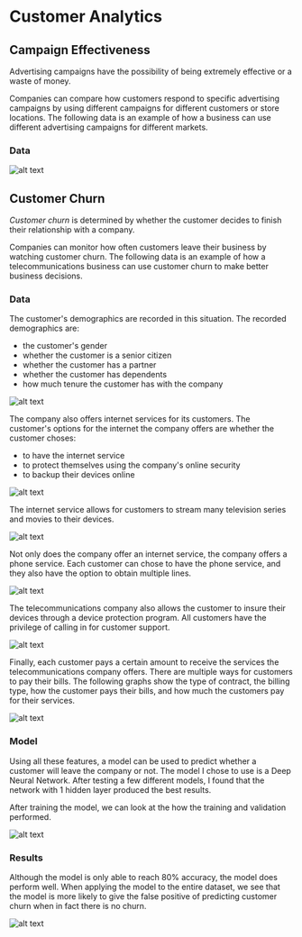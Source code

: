 
# Customer Analytics

## Campaign Effectiveness

Advertising campaigns have the possibility of being extremely effective or a waste of money.

Companies can compare how customers respond to specific advertising campaigns by using different campaigns for different customers or store locations. The following data is an example of how a business can use different advertising campaigns for different markets.

### Data

![alt text](https://raw.githubusercontent.com/tnorlund/CustomerAnalytics/master/SalesPerLocation.png "Sales Per Location")

## Customer Churn

*Customer churn* is determined by whether the customer decides to finish their relationship with a company. 

Companies can monitor how often customers leave their business by watching customer churn. The following data is an example of how a telecommunications business can use customer churn to make better business decisions.

### Data

The customer's demographics are recorded in this situation. The recorded demographics are:
- the customer's gender
- whether the customer is a senior citizen
- whether the customer has a partner
- whether the customer has dependents
- how much tenure the customer has with the company

![alt text](https://raw.githubusercontent.com/tnorlund/CustomerAnalytics/master/Demographics.png "Customer Demographics")

The company also offers internet services for its customers. The customer's options for the internet the company offers are whether the customer choses:
- to have the internet service
- to protect themselves using the company's online security
- to backup their devices online

![alt text](https://raw.githubusercontent.com/tnorlund/CustomerAnalytics/master/InternetService.png "Internet Service")

The internet service allows for customers to stream many television series and movies to their devices.

![alt text](https://raw.githubusercontent.com/tnorlund/CustomerAnalytics/master/Streaming.png "Internet Service")

Not only does the company offer an internet service, the company offers a phone service. Each customer can chose to have the phone service, and they also have the option to obtain multiple lines.

![alt text](https://raw.githubusercontent.com/tnorlund/CustomerAnalytics/master/PhoneService.png "Phone Service")

The telecommunications company also allows the customer to insure their devices through a device protection program. All customers have the privilege of calling in for customer support.

![alt text](https://raw.githubusercontent.com/tnorlund/CustomerAnalytics/master/Support.png "Phone Service")

Finally, each customer pays a certain amount to receive the services the telecommunications company offers. There are multiple ways for customers to pay their bills. The following graphs show the type of contract, the billing type, how the customer pays their bills, and how much the customers pay for their services.

![alt text](https://raw.githubusercontent.com/tnorlund/CustomerAnalytics/master/Billing.png "Phone Service")

### Model

Using all these features, a model can be used to predict whether a customer will leave the company or not. The model I chose to use is a Deep Neural Network. After testing a few different models, I found that the network with 1 hidden layer produced the best results.

After training the model, we can look at the how the training and validation performed.

![alt text](https://raw.githubusercontent.com/tnorlund/CustomerAnalytics/master/TrainAndValidate.png "Training and Validation")

### Results


Although the model is only able to reach 80% accuracy, the model does perform well. When applying the model to the entire dataset, we see that the model is more likely to give the false positive of predicting customer churn when in fact there is no churn.

![alt text](https://raw.githubusercontent.com/tnorlund/CustomerAnalytics/master/Confusion.png "Confusion Matrix")

